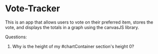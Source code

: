 # Vote-Tracker
This is an app that allows users to vote on their preferred item, stores the vote, and displays the totals in a graph using the canvasJS library.

Questions:
1. Why is the height of my #chartContainer section's height 0?
